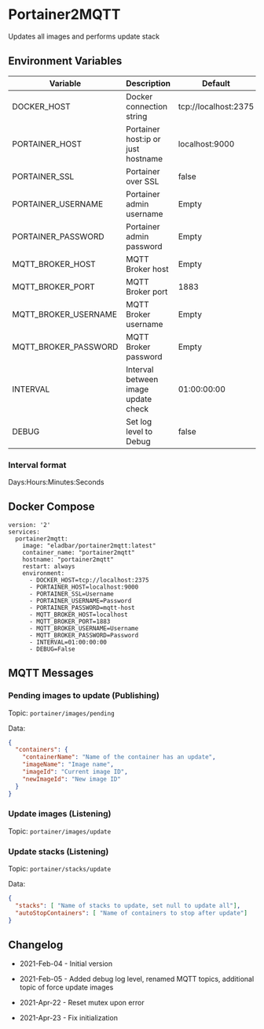 # Portainer2MQTT
Updates all images and performs update stack

## Environment Variables

| Variable | Description | Default |
| ------------- | ------------- | ------------- |
| DOCKER_HOST | Docker connection string | tcp://localhost:2375 |
| PORTAINER_HOST | Portainer host:ip or just hostname | localhost:9000 |
| PORTAINER_SSL | Portainer over SSL | false |
| PORTAINER_USERNAME | Portainer admin username | Empty |
| PORTAINER_PASSWORD | Portainer admin password | Empty |
| MQTT_BROKER_HOST | MQTT Broker host | Empty |
| MQTT_BROKER_PORT | MQTT Broker port | 1883 |
| MQTT_BROKER_USERNAME | MQTT Broker username | Empty |
| MQTT_BROKER_PASSWORD | MQTT Broker password | Empty |
| INTERVAL | Interval between image update check | 01:00:00:00 |
| DEBUG | Set log level to Debug  | false |

### Interval format
Days:Hours:Minutes:Seconds

## Docker Compose
```
version: '2'
services:
  portainer2mqtt:
    image: "eladbar/portainer2mqtt:latest"
    container_name: "portainer2mqtt"
    hostname: "portainer2mqtt"
    restart: always
    environment:
      - DOCKER_HOST=tcp://localhost:2375
      - PORTAINER_HOST=localhost:9000
      - PORTAINER_SSL=Username
      - PORTAINER_USERNAME=Password
      - PORTAINER_PASSWORD=mqtt-host
      - MQTT_BROKER_HOST=localhost
      - MQTT_BROKER_PORT=1883
      - MQTT_BROKER_USERNAME=Username
      - MQTT_BROKER_PASSWORD=Password 
      - INTERVAL=01:00:00:00
      - DEBUG=False
```

## MQTT Messages
### Pending images to update (Publishing)
Topic: ```portainer/images/pending```

Data: 
```json
{
  "containers": {
    "containerName": "Name of the container has an update",
    "imageName": "Image name",
    "imageId": "Current image ID",
    "newImageId": "New image ID"
  }
}
```

### Update images (Listening)
Topic: ```portainer/images/update```

### Update stacks (Listening)
Topic: ```portainer/stacks/update```

Data: 
```json
{
  "stacks": [ "Name of stacks to update, set null to update all"],
  "autoStopContainers": [ "Name of containers to stop after update"]
}
```

## Changelog

* 2021-Feb-04 - Initial version
  
* 2021-Feb-05 - Added debug log level, renamed MQTT topics, additional topic of force update images 

* 2021-Apr-22 - Reset mutex upon error
  
* 2021-Apr-23 - Fix initialization